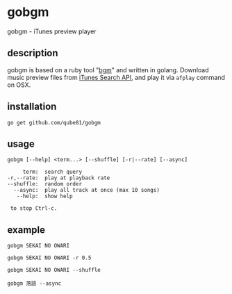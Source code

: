 # gobgm

gobgm - iTunes preview player

## description

gobgm is based on a ruby tool "[bgm](https://github.com/hitode909/bgm)" and written in golang.
Download music preview files from [iTunes Search API](https://www.apple.com/itunes/affiliates/resources/documentation/itunes-store-web-service-search-api.html), and play it via `afplay` command on OSX.


## installation

```
go get github.com/qube81/gobgm
```

## usage

```
gobgm [--help] <term...> [--shuffle] [-r|--rate] [--async]

     term:  search query
-r,--rate:  play at playback rate
--shuffle:  random order 
  --async:  play all track at once (max 10 songs)
   --help:  show help
  
 to stop Ctrl-c.
```


## example

```
gobgm SEKAI NO OWARI

gobgm SEKAI NO OWARI -r 0.5

gobgm SEKAI NO OWARI --shuffle

gobgm 落語 --async
```

	
